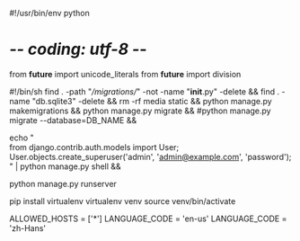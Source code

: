 #!/usr/bin/env python
# -*- coding: utf-8 -*-

from __future__ import unicode_literals
from __future__ import division



#!/bin/sh
find . -path "*/migrations/*" -not -name "__init__.py" -delete &&
find . -name "db.sqlite3" -delete &&
rm -rf media static &&
python manage.py makemigrations &&
python manage.py migrate &&
#python manage.py migrate --database=DB_NAME &&

echo "\
from django.contrib.auth.models import User;\
User.objects.create_superuser('admin', 'admin@example.com', 'password');\
" | python manage.py shell &&

python manage.py runserver




pip install virtualenv
virtualenv venv
source venv/bin/activate


ALLOWED_HOSTS = ['*']
LANGUAGE_CODE = 'en-us'
LANGUAGE_CODE = 'zh-Hans'
